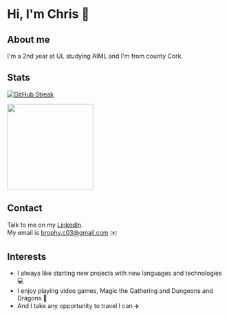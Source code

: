 # Hi, I'm Chris 👋

## About me

I'm a 2nd year at UL studying AIML and I'm from county Cork.

## Stats

[![GitHub Streak](https://streak-stats.demolab.com?user=Chris-B33&theme=midnight-purple&border_radius=5&date_format=j%20M%5B%20Y%5D&mode=weekly)](https://git.io/streak-stats) 

<img height=200 align="center" src="https://github-readme-stats.vercel.app/api/top-langs?username=Chris-B33&layout=compact&langs_count=6&card_width=410&theme=midnight-purple&size_weight=0.2&count_weight=0.8" />

## Contact

Talk to me on my <a href="https://www.linkedin.com/in/chrisb33/">LinkedIn</a>.<br>
My email is brophy.c03@gmail.com ✉️

## Interests

- I always like starting new projects with new languages and technologies 💻
- I enjoy playing video games, Magic the Gathering and Dungeons and Dragons 🎲
- And I take any opportunity to travel I can ✈️
